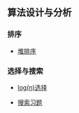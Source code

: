 
## 算法设计与分析

### 排序
- [堆排序](md/heap_sort.md)
### 选择与搜索
- [log(n)选择](md/log_search.md)

- [搜索习题](md/search.md)
